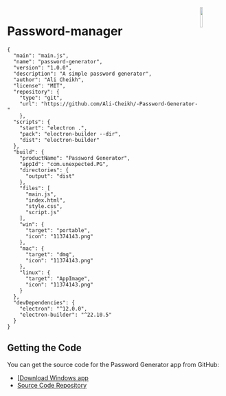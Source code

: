 <img src="/11374143.png" align="right" width="11%">


# Password-manager

```Js
{
  "main": "main.js",
  "name": "password-generator",
  "version": "1.0.0",
  "description": "A simple password generator",
  "author": "Ali Cheikh",
  "license": "MIT",
  "repository": {
    "type": "git",
    "url": "https://github.com/Ali-Cheikh/-Password-Generator-"
    },
  "scripts": {
    "start": "electron .",
    "pack": "electron-builder --dir",
    "dist": "electron-builder"
  },
  "build": {
    "productName": "Password Generator",
    "appId": "com.unexpected.PG",
    "directories": {
      "output": "dist"
    },
    "files": [
      "main.js",
      "index.html",
      "style.css",
      "script.js"
    ],
    "win": {
      "target": "portable",
      "icon": "11374143.png"
    },
    "mac": {
      "target": "dmg",
      "icon": "11374143.png"
    },
    "linux": {
      "target": "AppImage",
      "icon": "11374143.png"
    }
  },
  "devDependencies": {
    "electron": "^12.0.0",
    "electron-builder": "^22.10.5"
  }
}
```
## Getting the Code

You can get the source code for the Password Generator app from GitHub:

- <a aligb="center" href="https://www.mediafire.com/file/z9gqg2l0wwnb506/Password+Generator+1.0.0.exe/file">[Download Windows app</a>
- [Source Code Repository](https://github.com/Ali-Cheikh/-Password-Generator-)
